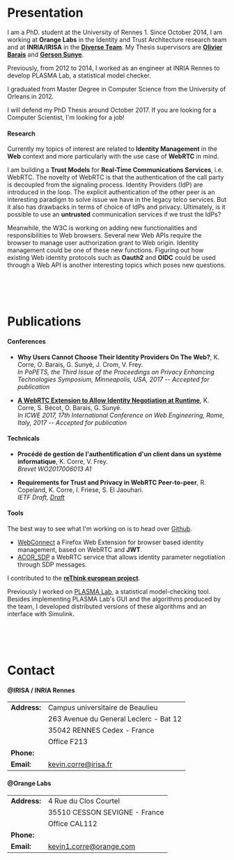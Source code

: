 # Presentation
I am a PhD. student  at the University of Rennes 1.
Since October 2014, I am working at **Orange Labs** in the Identity and Trust Architecture research team and at **INRIA/IRISA** in the **[Diverse Team](http://diverse.irisa.fr/)**.
My Thesis supervisors are **[Olivier Barais](http://olivier.barais.fr/)**
and **[Gerson Sunye](http://www.irisa.fr/triskell/members/gerson.sunye/index_html?set_language=en)**.

Previously, from 2012 to 2014, I worked as an engineer at INRIA Rennes to develop PLASMA Lab, a statistical model checker.

I graduated from Master Degree in Computer Science from the University of Orleans in 2012.

I will defend my PhD Thesis around October 2017. If you are looking for a Computer Scientist, I'm looking for a job!

#### Research
Currently my topics of interest are related to **Identity Management** in the **Web** context and more particularly with the use case of **WebRTC** in mind.

I am building a **Trust Models** for **Real-Time Communications Services**, i.e. WebRTC.
The novelty of WebRTC is that the authentication of the call party is decoupled from the signaling process.
Identity Providers (IdP) are introduced in the loop.
The explicit authentication of the other peer is an interesting paradigm to solve issue we have in the
legacy telco services.
But it also has drawbacks in terms of choice of IdPs and privacy.
Ultimately, is it possible to use an **untrusted** communication services if we trust the IdPs?

Meanwhile, the W3C is working on adding new functionalities and responsibilities to Web browsers.
Several new Web APIs require the browser to manage user authorization grant to Web origin.
Identity management could be one of these new functions.
Figuring out how existing Web identity protocols such as **Oauth2** and **OIDC** could be used through a Web API
is another interesting topics which poses new questions.

<br/><br/><br/>


# <a name="Publications"></a> Publications
#### Conferences
* **Why Users Cannot Choose Their Identity Providers On The Web?**, K. Corre, O. Barais, G. Sunyé, J. Crom, V. Frey.<br/>
<em>In PoPETS, the Third Issue of the Proceedings on Privacy Enhancing Technologies Symposium, Minneapolis, USA, 2017 -- Accepted for publication</em>

* **[A WebRTC Extension to Allow Identity Negotiation at Runtime](https://kcorre.github.io/papers/WebRTCExtensionAllowIdentityNegotiationRuntime.pdf)**, K. Corre, S. Bécot, O. Barais, G. Sunyé.<br/>
<em>In ICWE 2017, 17th International Conference on Web Engineering, Rome, Italy, 2017 -- Accepted for publication</em>

#### Technicals
* **Procédé de gestion de l'authentification d'un client dans un système informatique**, K. Corre, V. Frey.<br/>
<em>Brevet WO2017006013 A1</em>


* **Requirements for Trust and Privacy in WebRTC Peer-to-peer**, R. Copeland, K. Corre, I. Friese, S. El Jaouhari.<br/>
<em>IETF Draft, [Draft](https://tools.ietf.org/html/draft-copeland-rtcweb-p2p-idp-auth-00)</em>

#### Tools

The best way to see what I'm working on is to head over [Github](https://github.com/Sparika).

* [WebConnect](https://github.com/Sparika/WebConnect/) a Firefox Web Extension for browser based identity management, based on WebRTC and **JWT**.
* [ACOR_SDP](https://github.com/Sparika/ACOR_SDP/) a WebRTC service that allows identity parameter negotiation through SDP messages.

I contributed to the **[reThink european project](https://rethink-project.eu/)**.

Previously I worked on [PLASMA Lab](https://project.inria.fr/plasma-lab/), a statistical model-checking tool. Besides implementing PLASMA Lab's GUI and the algorithms produced by the team, I developed distributed versions of these algorithms and an interface with Simulink.

<br/><br/><br/>




# <a name="Contact"></a> Contact
#### @IRISA / INRIA Rennes

| | |
| :------------- | :------------- |
| **Address:** | Campus universitaire de Beaulieu |
| | 263 Avenue du General Leclerc - Bat 12 |
| | 35042 RENNES Cedex - France |
| | Office F213 |
| **Phone:** | |
| **Email:** | kevin.corre@irisa.fr  |

#### @Orange Labs

| | |
| :------------- | :------------- |
| **Address:** | 4 Rue du Clos Courtel |
| | 35510 CESSON SEVIGNE - France |
| | Office CAL112 |
| **Phone:** | |
| **Email:** | kevin1.corre@orange.com  |
